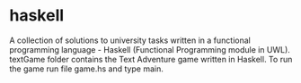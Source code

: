 # haskell
A collection of solutions to university tasks written in a functional programming language - Haskell (Functional Programming module in UWL).
textGame folder contains the Text Adventure game written in Haskell. To run the game run file game.hs and type main.
